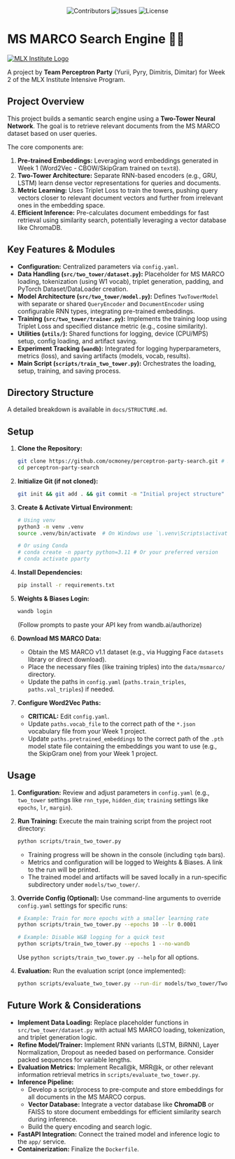 <!-- Badges -->
<p align="center">
  <img src="https://img.shields.io/github/contributors/ocmoney/perceptron-party-search?style=for-the-badge" alt="Contributors"/>
  <img src="https://img.shields.io/github/issues/ocmoney/perceptron-party-search?style=for-the-badge" alt="Issues"/>
  <img src="https://img.shields.io/github/license/ocmoney/perceptron-party-search?style=for-the-badge" alt="License"/>
</p>

# MS MARCO Search Engine 🗼🗼

[![MLX Institute Logo](https://ml.institute/logo.png)](http://ml.institute)

A project by **Team Perceptron Party** (Yurii, Pyry, Dimitris, Dimitar) for Week 2 of the MLX Institute Intensive Program.

## Project Overview

This project builds a semantic search engine using a **Two-Tower Neural Network**. The goal is to retrieve relevant documents from the MS MARCO dataset based on user queries.

The core components are:
1.  **Pre-trained Embeddings:** Leveraging word embeddings generated in Week 1 (Word2Vec - CBOW/SkipGram trained on `text8`).
2.  **Two-Tower Architecture:** Separate RNN-based encoders (e.g., GRU, LSTM) learn dense vector representations for queries and documents.
3.  **Metric Learning:** Uses Triplet Loss to train the towers, pushing query vectors closer to relevant document vectors and further from irrelevant ones in the embedding space.
4.  **Efficient Inference:** Pre-calculates document embeddings for fast retrieval using similarity search, potentially leveraging a vector database like ChromaDB.

## Key Features & Modules

*   **Configuration:** Centralized parameters via `config.yaml`.
*   **Data Handling (`src/two_tower/dataset.py`):** Placeholder for MS MARCO loading, tokenization (using W1 vocab), triplet generation, padding, and PyTorch Dataset/DataLoader creation.
*   **Model Architecture (`src/two_tower/model.py`):** Defines `TwoTowerModel` with separate or shared `QueryEncoder` and `DocumentEncoder` using configurable RNN types, integrating pre-trained embeddings.
*   **Training (`src/two_tower/trainer.py`):** Implements the training loop using Triplet Loss and specified distance metric (e.g., cosine similarity).
*   **Utilities (`utils/`):** Shared functions for logging, device (CPU/MPS) setup, config loading, and artifact saving.
*   **Experiment Tracking (`wandb`):** Integrated for logging hyperparameters, metrics (loss), and saving artifacts (models, vocab, results).
*   **Main Script (`scripts/train_two_tower.py`):** Orchestrates the loading, setup, training, and saving process.

## Directory Structure

A detailed breakdown is available in `docs/STRUCTURE.md`.

## Setup

1.  **Clone the Repository:**
    ```bash
    git clone https://github.com/ocmoney/perceptron-party-search.git # Replace with your actual repo URL if different
    cd perceptron-party-search
    ```
2.  **Initialize Git (if not cloned):**
    ```bash
    git init && git add . && git commit -m "Initial project structure"
    ```
3.  **Create & Activate Virtual Environment:**
    ```bash
    # Using venv
    python3 -m venv .venv
    source .venv/bin/activate  # On Windows use `\.venv\Scripts\activate`

    # Or using Conda
    # conda create -n pparty python=3.11 # Or your preferred version
    # conda activate pparty
    ```
4.  **Install Dependencies:**
    ```bash
    pip install -r requirements.txt
    ```
5.  **Weights & Biases Login:**
    ```bash
    wandb login
    ```
    (Follow prompts to paste your API key from wandb.ai/authorize)

6.  **Download MS MARCO Data:**
    *   Obtain the MS MARCO v1.1 dataset (e.g., via Hugging Face `datasets` library or direct download).
    *   Place the necessary files (like training triples) into the `data/msmarco/` directory.
    *   Update the paths in `config.yaml` (`paths.train_triples`, `paths.val_triples`) if needed.

7.  **Configure Word2Vec Paths:**
    *   **CRITICAL:** Edit `config.yaml`.
    *   Update `paths.vocab_file` to the correct path of the `*.json` vocabulary file from your Week 1 project.
    *   Update `paths.pretrained_embeddings` to the correct path of the `.pth` model state file containing the embeddings you want to use (e.g., the SkipGram one) from your Week 1 project.

## Usage

1.  **Configuration:** Review and adjust parameters in `config.yaml` (e.g., `two_tower` settings like `rnn_type`, `hidden_dim`; `training` settings like `epochs`, `lr`, `margin`).
2.  **Run Training:** Execute the main training script from the project root directory:
    ```bash
    python scripts/train_two_tower.py
    ```
    *   Training progress will be shown in the console (including `tqdm` bars).
    *   Metrics and configuration will be logged to Weights & Biases. A link to the run will be printed.
    *   The trained model and artifacts will be saved locally in a run-specific subdirectory under `models/two_tower/`.

3.  **Override Config (Optional):** Use command-line arguments to override `config.yaml` settings for specific runs:
    ```bash
    # Example: Train for more epochs with a smaller learning rate
    python scripts/train_two_tower.py --epochs 10 --lr 0.0001

    # Example: Disable W&B logging for a quick test
    python scripts/train_two_tower.py --epochs 1 --no-wandb
    ```
    Use `python scripts/train_two_tower.py --help` for all options.

4.  **Evaluation:** Run the evaluation script (once implemented):
    ```bash
    python scripts/evaluate_two_tower.py --run-dir models/two_tower/TwoTower_RNN_... # Path to saved run
    ```

## Future Work & Considerations

*   **Implement Data Loading:** Replace placeholder functions in `src/two_tower/dataset.py` with actual MS MARCO loading, tokenization, and triplet generation logic.
*   **Refine Model/Trainer:** Implement RNN variants (LSTM, BiRNN), Layer Normalization, Dropout as needed based on performance. Consider packed sequences for variable lengths.
*   **Evaluation Metrics:** Implement Recall@k, MRR@k, or other relevant information retrieval metrics in `scripts/evaluate_two_tower.py`.
*   **Inference Pipeline:**
    *   Develop a script/process to pre-compute and store embeddings for all documents in the MS MARCO corpus.
    *   **Vector Database:** Integrate a vector database like **ChromaDB** or FAISS to store document embeddings for efficient similarity search during inference.
    *   Build the query encoding and search logic.
*   **FastAPI Integration:** Connect the trained model and inference logic to the `app/` service.
*   **Containerization:** Finalize the `Dockerfile`.